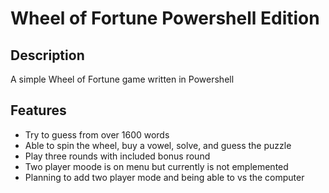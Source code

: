 # Wheel of Fortune Powershell Edition

## Description
A simple Wheel of Fortune game written in Powershell

## Features
- Try to guess from over 1600 words
- Able to spin the wheel, buy a vowel, solve, and guess the puzzle
- Play three rounds with included bonus round
- Two player moode is on menu but currently is not emplemented
- Planning to add two player mode and being able to vs the computer
